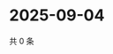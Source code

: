 # 2025-09-04

共 0 条

<!-- BEGIN ZHIHUQUESTIONS -->
<!-- 最后更新时间 Thu Sep 04 2025 16:14:57 GMT+0800 (China Standard Time) -->

<!-- END ZHIHUQUESTIONS -->
